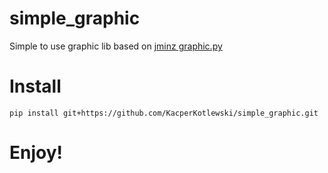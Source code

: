 # simple_graphic
Simple to use graphic lib based on [jminz graphic.py](https://github.com/jminz/graphics.py)

# Install <!--remotely-->
`pip install git+https://github.com/KacperKotlewski/simple_graphic.git`

<!--
# Install manually
`git clone https://github.com/KacperKotlewski/simple_graphic.git`

`tar -czvf graphics-py_installer.tar.gz ./graphics.py ./setup.py`

`pip install graphics-py_installer.tar.gz`
-->

<!--
# Quick Start
```python
from graphics import *

def main():
    win = GraphWin("My Circle", 600, 600)
    c = Circle(Point(50,50), 10)
    c.draw(win)
    win.getMouse() # Pause to view result, otherwise the window will disappear
    win.close()
main()
```
-->

# Enjoy!
